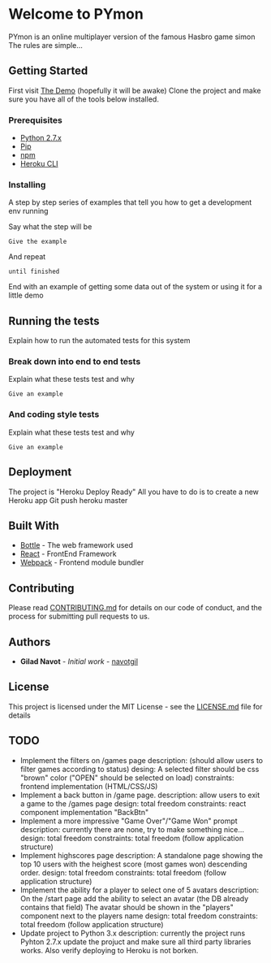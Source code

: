 # Welcome to PYmon

PYmon is an online multiplayer version of the famous Hasbro game simon
The rules are simple...


## Getting Started

First visit [The Demo](https://py-mon.herokuapp.com/) (hopefully it will be awake)
Clone the project and make sure you have all of the tools below installed.


### Prerequisites

* [Python 2.7.x](https://www.python.org/downloads/release/python-2715/)
* [Pip](https://pypi.org/project/pip/)
* [npm](https://www.npmjs.com/)
* [Heroku CLI](https://devcenter.heroku.com/articles/heroku-cli)


### Installing

A step by step series of examples that tell you how to get a development env running

Say what the step will be

```
Give the example
```

And repeat

```
until finished
```

End with an example of getting some data out of the system or using it for a little demo

## Running the tests

Explain how to run the automated tests for this system

### Break down into end to end tests

Explain what these tests test and why

```
Give an example
```

### And coding style tests

Explain what these tests test and why

```
Give an example
```

## Deployment

The project is "Heroku Deploy Ready"
All you have to do is to create a new Heroku app
Git push heroku master

## Built With

* [Bottle](https://bottlepy.org/docs/dev/) - The web framework used
* [React](https://reactjs.org/) - FrontEnd Framework
* [Webpack](https://webpack.js.org/) - Frontend module bundler

## Contributing

Please read [CONTRIBUTING.md](https://gist.github.com/PurpleBooth/b24679402957c63ec426) for details on our code of conduct, and the process for submitting pull requests to us.


## Authors

* **Gilad Navot** - *Initial work* - [navotgil](https://github.com/navotgil)


## License

This project is licensed under the MIT License - see the [LICENSE.md](LICENSE.md) file for details

## TODO

* Implement the filters on /games page 
    description: (should allow users to filter games according to status)
    desing: A selected filter should be css "brown" color ("OPEN" should be selected on load)
    constraints: frontend implementation (HTML/CSS/JS)
* Implement a back button in /game page.
    description: allow users to exit a game to the /games page
    design: total freedom
    constraints: react component implementation "BackBtn"
* Implement a more impressive "Game Over"/"Game Won" prompt
    description: currently there are none, try to make something nice...
    design: total freedom
    constraints: total freedom (follow application structure)
* Implement highscores page
    description: A standalone page showing the top 10 users with the heighest score (most games won) descending order.
    design: total freedom
    constraints: total freedom (follow application structure)
* Implement the ability for a player to select one of 5 avatars
    description: On the /start page add the ability to select an avatar
    (the DB already contains that field)
    The avatar should be shown in the "players" component next to the players name
    design: total freedom
    constraints: total freedom (follow application structure)
* Update project to Python 3.x
    description: currently the project runs Pyhton 2.7.x
    update the projuct and make sure all third party libraries works.
    Also verify deploying to Heroku is not borken.

